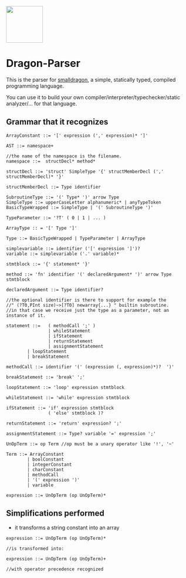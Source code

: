 <img src="https://raw.githubusercontent.com/pointbazaar/smalldragon/master/dragon-lexer/img/dragon-logo.svg" width="100" height="100"/>

# Dragon-Parser

This is the parser for [smalldragon](https://github.com/pointbazaar/smalldragon), 
a simple, statically typed, compiled programming language.

You can use it to build your own
compiler/interpreter/typechecker/static analyzer/... 
for that language.

## Grammar that it recognizes

```
ArrayConstant ::= '[' expression (',' expression)* ']'

AST ::= namespace+

//the name of the namespace is the filename.
namespace ::=  structDecl* method*

structDecl ::= 'struct' SimpleType '{' structMemberDecl (',' structMemberDecl)* '}'

structMemberDecl ::= Type identifier

SubroutineType ::= '(' Type* ')' arrow Type
SimpleType ::= upperCaseLetter alphanumeric* | anyTypeToken
BasicTypeWrapped ::= SimpleType | '(' SubroutineType ')'

TypeParameter ::= '?T' ( 0 | 1 | ... )

ArrayType :: = '[' Type ']'

Type ::= BasicTypeWrapped | TypeParameter | ArrayType

simplevariable ::= identifier ('[' expression ']')?
variable ::= simplevariable ('.' variable)*

stmtblock ::= '{' statement* '}'

method ::= 'fn' identifier '(' declaredArgument* ')' arrow Type stmtblock

declaredArgument ::= Type identifier? 

//the optional identifier is there to support for example the 
//" (?T0,PInt size)~>[?T0] newarray{...} " builtin subroutine.
//in that case we receive just the type as a parameter, not an instance of it.

statement ::=   ( methodCall ';' )
                | whileStatement 
                | ifStatement 
                | returnStatement 
                | assignmentStatement
		| loopStatement
		| breakStatement

methodCall ::= identifier '(' (expression (, expression)*)?  ')'

breakStatement ::= 'break' ';'

loopStatement ::= 'loop' expression stmtblock

whileStatement ::= 'while' expression stmtblock

ifStatement ::= 'if' expression stmtblock
				( 'else' stmtblock )?
				
returnStatement ::= 'return' expression? ';'

assignmentStatement ::= Type? variable '=' expression ';'

UnOpTerm ::= op Term //op must be a unary operator like '!', '~'

Term ::= ArrayConstant 
		| boolConstant 
		| integerConstant 
		| charConstant 
		| methodCall 
		| '(' expression ')' 
		| variable

expression ::= UnOpTerm (op UnOpTerm)*

```

## Simplifications performed
- it transforms a string constant into an array

```
expression ::= UnOpTerm (op UnOpTerm)*

//is transformed into:

expression ::= UnOpTerm (op UnOpTerm)+

//with operator precedence recognized
```


